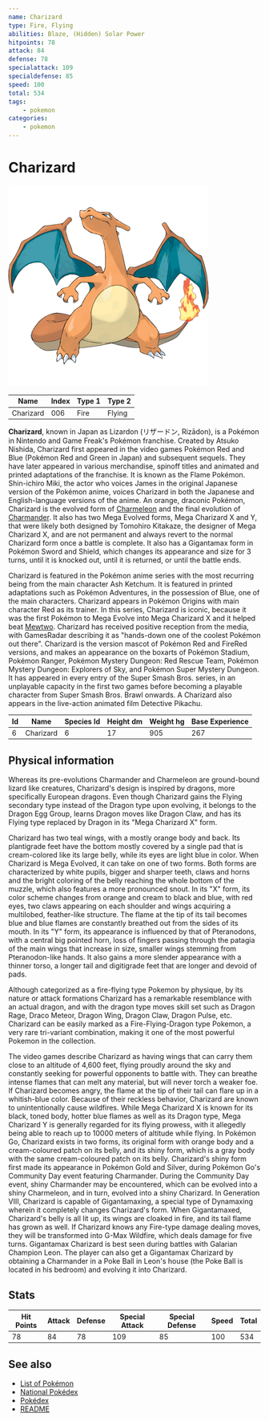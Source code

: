 ```yaml
---
name: Charizard
type: Fire, Flying
abilities: Blaze, (Hidden) Solar Power
hitpoints: 78
attack: 84
defense: 78
specialattack: 109
specialdefense: 85
speed: 100
total: 534
tags:
    - pokemon
categories:
    - pokemon
---
```


# Charizard


![Charizard](images/006.png)

| **Name** | **Index** | **Type 1** | **Type 2** |
|----|----|----|----|
| Charizard | 006 | Fire | Flying  |

**Charizard**, known in Japan as Lizardon (&#x30ea;&#x30b6;&#x30fc;&#x30c9;&#x30f3;, Riz&#x0101;don), is a Pok&#x00e9;mon in Nintendo and Game Freak's Pok&#x00e9;mon franchise. Created by Atsuko Nishida, Charizard first appeared in the video games Pok&#x00e9;mon Red and Blue (Pok&#x00e9;mon Red and Green in Japan) and subsequent sequels. They have later appeared in various merchandise, spinoff titles and animated and printed adaptations of the franchise. It is known as the Flame Pok&#x00e9;mon. Shin-ichiro Miki, the actor who voices James in the original Japanese version of the Pok&#x00e9;mon anime, voices Charizard in both the Japanese and English-language versions of the anime. An orange, draconic Pok&#x00e9;mon, Charizard is the evolved form of [Charmeleon](Charmeleon.md) and the final evolution of [Charmander](Charmander.md). It also has two Mega Evolved forms, Mega Charizard X and Y, that were likely both designed by Tomohiro Kitakaze, the designer of Mega Charizard X, and are not permanent and always revert to the normal Charizard form once a battle is complete. It also has a Gigantamax form in Pok&#x00e9;mon Sword and Shield, which changes its appearance and size for 3 turns, until it is knocked out, until it is returned, or until the battle ends.

Charizard is featured in the Pok&#x00e9;mon anime series with the most recurring being from the main character Ash Ketchum. It is featured in printed adaptations such as Pok&#x00e9;mon Adventures, in the possession of Blue, one of the main characters. Charizard appears in Pok&#x00e9;mon Origins with main character Red as its trainer. In this series, Charizard is iconic, because it was the first Pok&#x00e9;mon to Mega Evolve into Mega Charizard X and it helped beat [Mewtwo](Mewtwo.md). Charizard has received positive reception from the media, with GamesRadar describing it as "hands-down one of the coolest Pok&#x00e9;mon out there". Charizard is the version mascot of Pok&#x00e9;mon Red and FireRed versions, and makes an appearance on the boxarts of Pok&#x00e9;mon Stadium, Pok&#x00e9;mon Ranger, Pok&#x00e9;mon Mystery Dungeon: Red Rescue Team, Pok&#x00e9;mon Mystery Dungeon: Explorers of Sky, and Pok&#x00e9;mon Super Mystery Dungeon. It has appeared in every entry of the Super Smash Bros. series, in an unplayable capacity in the first two games before becoming a playable character from Super Smash Bros. Brawl onwards. A Charizard also appears in the live-action animated film Detective Pikachu.



| **Id** | **Name** | **Species Id** | **Height dm** | **Weight hg** | **Base Experience** |
|--------|----------|----------------|------------|------------|---------------------|
| 6 | Charizard | 6 | 17 | 905 | 267 |

## Physical information

Whereas its pre-evolutions Charmander and Charmeleon are ground-bound lizard like creatures, Charizard's design is inspired by dragons, more specifically European dragons. Even though Charizard gains the Flying secondary type instead of the Dragon type upon evolving, it belongs to the Dragon Egg Group, learns Dragon moves like Dragon Claw, and has its Flying type replaced by Dragon in its "Mega Charizard X" form.

Charizard has two teal wings, with a mostly orange body and back. Its plantigrade feet have the bottom mostly covered by a single pad that is cream-colored like its large belly, while its eyes are light blue in color. When Charizard is Mega Evolved, it can take on one of two forms. Both forms are characterized by white pupils, bigger and sharper teeth, claws and horns and the bright coloring of the belly reaching the whole bottom of the muzzle, which also features a more pronounced snout. In its "X" form, its color scheme changes from orange and cream to black and blue, with red eyes, two claws appearing on each shoulder and wings acquiring a multilobed, feather-like structure. The flame at the tip of its tail becomes blue and blue flames are constantly breathed out from the sides of its mouth. In its "Y" form, its appearance is influenced by that of Pteranodons, with a central big pointed horn, loss of fingers passing through the patagia of the main wings that increase in size, smaller wings stemming from Pteranodon-like hands. It also gains a more slender appearance with a thinner torso, a longer tail and digitigrade feet that are longer and devoid of pads.

Although categorized as a fire-flying type Pokemon by physique, by its nature or attack formations Charizard has a remarkable resemblance with an actual dragon, and with the dragon type moves skill set such as Dragon Rage, Draco Meteor, Dragon Wing, Dragon Claw, Dragon Pulse, etc. Charizard can be easily marked as a Fire-Flying-Dragon type Pokemon, a very rare tri-variant combination, making it one of the most powerful Pokemon in the collection.

The video games describe Charizard as having wings that can carry them close to an altitude of 4,600 feet, flying proudly around the sky and constantly seeking for powerful opponents to battle with. They can breathe intense flames that can melt any material, but will never torch a weaker foe. If Charizard becomes angry, the flame at the tip of their tail can flare up in a whitish-blue color. Because of their reckless behavior, Charizard are known to unintentionally cause wildfires. While Mega Charizard X is known for its black, toned body, hotter blue flames as well as its Dragon type, Mega Charizard Y is generally regarded for its flying prowess, with it allegedly being able to reach up to 10000 meters of altitude while flying. In Pok&#x00e9;mon Go, Charizard exists in two forms, its original form with orange body and a cream-coloured patch on its belly, and its shiny form, which is a gray body with the same cream-coloured patch on its belly. Charizard's shiny form first made its appearance in Pok&#x00e9;mon Gold and Silver, during Pok&#x00e9;mon Go's Community Day event featuring Charmander. During the Community Day event, shiny Charmander may be encountered, which can be evolved into a shiny Charmeleon, and in turn, evolved into a shiny Charizard. In Generation VIII, Charizard is capable of Gigantamaxing, a special type of Dynamaxing wherein it completely changes Charizard's form. When Gigantamaxed, Charizard's belly is all lit up, its wings are cloaked in fire, and its tail flame has grown as well. If Charizard knows any Fire-type damage dealing moves, they will be transformed into G-Max Wildfire, which deals damage for five turns. Gigantamax Charizard is best seen during battles with Galarian Champion Leon. The player can also get a Gigantamax Charizard by obtaining a Charmander in a Poke Ball in Leon's house (the Poke Ball is located in his bedroom) and evolving it into Charizard.


## Stats

| **Hit Points** | **Attack** | **Defense** | **Special Attack** | **Special Defense** | **Speed** | **Total** |
|----------------|------------|-------------|--------------------|---------------------|-----------|-----------|
| 78 | 84 | 78 | 109 | 85 | 100 | 534 |

## See also

- [List of Pokémon](../pokemon.md)
- [National Pokédex](../national_pokedex.md)
- [Pokédex](../pokedex.md)
- [README](../README.md)
